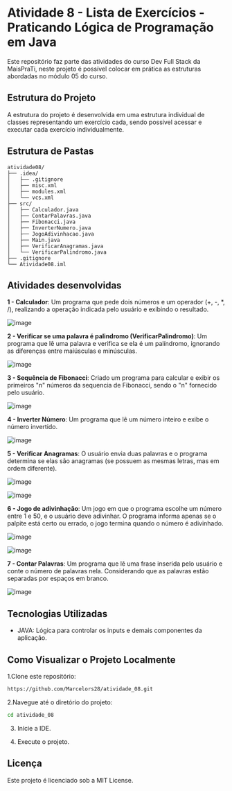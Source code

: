 # Atividade 8 - Lista de Exercícios - Praticando Lógica de Programação em Java

Este repositório faz parte das atividades do curso Dev Full Stack da MaisPraTi, neste projeto é possível colocar em prática as estruturas abordadas no módulo 05 do curso. 

## Estrutura do Projeto

A estrutura do projeto é desenvolvida em uma estrutura individual de classes representando um exercício cada, sendo possivel acessar e executar cada exercício individualmente.

## Estrutura de Pastas

```plaintext
atividade08/
├── .idea/
│   ├── .gitignore
│   ├── misc.xml
│   ├── modules.xml
│   └── vcs.xml
├── src/
│   ├── Calculador.java
│   ├── ContarPalavras.java
│   ├── Fibonacci.java
│   ├── InverterNumero.java
│   ├── JogoAdivinhacao.java
│   ├── Main.java
│   ├── VerificarAnagramas.java
│   └── VerificarPalindromo.java
├── .gitignore
└── Atividade08.iml
```

## Atividades desenvolvidas

  **1 - Calculador**: Um programa que pede dois números e um operador (+, -, *, /), realizando a operação indicada pelo usuário e exibindo o resultado.

  ![image](https://github.com/user-attachments/assets/d5a270a3-a4d6-4b73-98ea-54b6d899e0c1)

  
 **2 - Verificar se uma palavra é palindromo (VerificarPalindromo)**: Um programa que lê uma palavra e verifica se ela é um palíndromo, ignorando as diferenças entre maiúsculas e minúsculas.

  ![image](https://github.com/user-attachments/assets/35a84807-6f17-4971-bce8-b8a9b89e87e9)
 
 
 **3 - Sequência de Fibonacci**: Criado um programa para calcular e exibir os primeiros "n" números da sequencia de Fibonacci, sendo o "n" fornecido pelo usuário.
 
  ![image](https://github.com/user-attachments/assets/98eec658-1e2e-43b9-b633-37caf5095165)


**4 - Inverter Número**: Um programa que lê um número inteiro e exibe o número invertido.


![image](https://github.com/user-attachments/assets/81a37d11-90f9-4ce2-8e78-c47ce7e807b6)


**5 - Verificar Anagramas**: O usuário envia duas palavras e o programa determina se elas são anagramas (se possuem as mesmas letras, mas em ordem diferente).

![image](https://github.com/user-attachments/assets/6a0ca9b9-7921-40ad-a32c-1f2a63ef4157)

![image](https://github.com/user-attachments/assets/19ab1366-b0fe-49d1-a577-85d2c41baea3)


**6 - Jogo de adivinhação**: Um jogo em que o programa  escolhe um número entre 1 e 50, e o usuário deve adivinhar. O programa informa apenas se o palpite está certo ou errado, o jogo termina quando o número é adivinhado.

![image](https://github.com/user-attachments/assets/4e931a58-870f-46cf-909d-d76dd938daba)

![image](https://github.com/user-attachments/assets/4cc1839a-2cfa-4c2e-becb-4ca5258c3bae)


**7 - Contar Palavras**: Um programa que lê uma frase inserida pelo usuário e conte o número de palavras nela. Considerando que as palavras estão separadas por espaços em branco.

![image](https://github.com/user-attachments/assets/2514b0cb-95ff-4dff-af15-12fa4e747dee)


## Tecnologias Utilizadas

- JAVA: Lógica para controlar os inputs e demais componentes da aplicação.


## Como Visualizar o Projeto Localmente

1.Clone este repositório:

```bash
https://github.com/Marcelors28/atividade_08.git
```
2.Navegue até o diretório do projeto:

```bash
cd atividade_08
```

3. Inície a IDE.

4. Execute o projeto.


## Licença
Este projeto é licenciado sob a MIT License.

